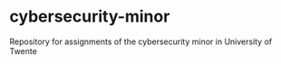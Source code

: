 # cybersecurity-minor

Repository for assignments of the cybersecurity minor in University of Twente